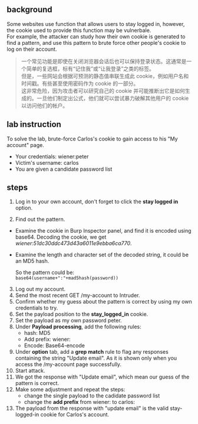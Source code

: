 ## background  
Some websites use function that allows users to stay logged in, however, the cookie used to provide this function may be vulnerbale.  
For example, the attacker can study how their own cookie is generated to find a pattern, and use this pattern to brute force other people's cookie to log on their account.  

> 一个常见功能是即使在关闭浏览器会话后也可以保持登录状态。这通常是一个简单的复选框，标有“记住我”或“让我登录”之类的标签。  
> 但是，一些网站会根据可预测的静态值串联生成此 cookie，例如用户名和时间戳。有些甚至使用密码作为 cookie 的一部分。  
> 这非常危险，因为攻击者可以研究自己的 cookie 并可能推断出它是如何生成的。一旦他们制定出公式，他们就可以尝试暴力破解其他用户的 cookie 以访问他们的帐户。  

## lab instruction  
To solve the lab, brute-force Carlos's cookie to gain access to his "My account" page.  

- Your credentials: wiener:peter  
- Victim's username: carlos  
- You are given a candidate password list 

## steps  
1. Log in to your own account, don't forget to click the **stay logged in** option.  

2. Find out the pattern.  
  - Examine the cookie in Burp Inspector panel, and find it is encoded using base64.
  Decoding the cookie, we get _wiener:51dc30ddc473d43a6011e9ebba6ca770_.
  - Examine the length and character set of the decoded string, it could be an MD5 hash.  

    So the pattern could be:  
      `base64(username+":"+mad5hash(password))`  
    
3. Log out my account.  
4. Send the most recent GET /my-account to Intruder.  
5. Confirm whether my guess about the pattern is correct by using my own credentials to try.  
6. Set the payload position to the **stay_logged_in** cookie.  
7. Set the payload as my own password peter.  
8. Under **Payload processing**, add the following rules:  
    - hash: MD5  
    - Add prefix: wiener:  
    - Encode: Base64-encode  
9. Under **option** tab, add a **grep match** rule to flag any responses containing the string "Update email". As it is shown only when you access the /my-account page successfully.  
10. Start attack.  
11. We got the response with "Update email", which mean our guess of the pattern is correct.  
12. Make some adjustment and repeat the steps:  
    - change the single payload to the cadidate password list  
    - change the **add prefix** from wiener: to carlos:
13. The payload from the response with "update email" is the valid stay-logged-in cookie for Carlos's account.  
